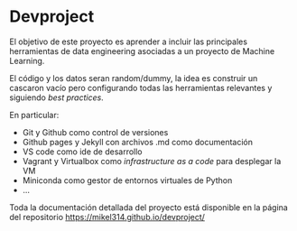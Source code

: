 # Devproject

El objetivo de este proyecto es aprender a incluir las principales herramientas de data engineering asociadas a un proyecto de Machine Learning.

El código y los datos seran random/dummy, la idea es construir un cascaron vacío pero configurando todas las herramientas relevantes y siguiendo *best practices*.

En particular:
* Git y Github como control de versiones
* Github pages y Jekyll con archivos .md como documentación
* VS code como ide de desarrollo
* Vagrant y Virtualbox como *infrastructure as a code* para desplegar la VM
* Miniconda como gestor de entornos virtuales de Python
* ...


Toda la documentación detallada del proyecto está disponible en la página del repositorio https://mikel314.github.io/devproject/




